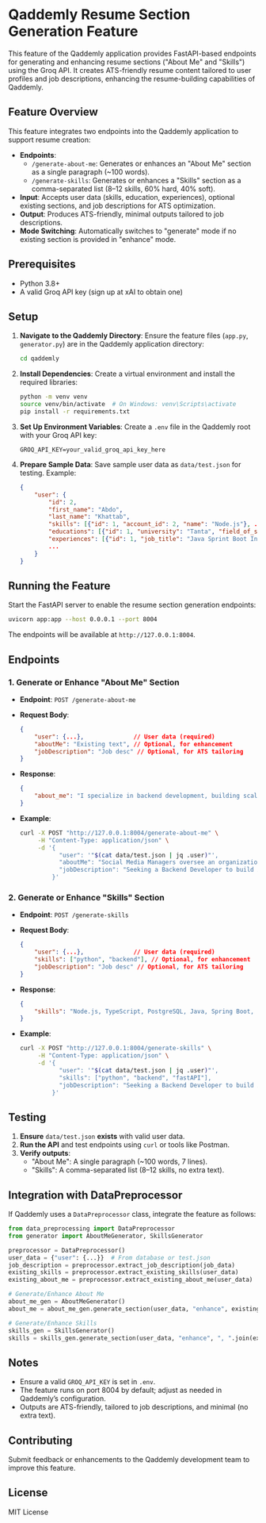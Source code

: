 # Qaddemly Resume Section Generation Feature

This feature of the Qaddemly application provides FastAPI-based endpoints for generating and enhancing resume sections ("About Me" and "Skills") using the Groq API. It creates ATS-friendly resume content tailored to user profiles and job descriptions, enhancing the resume-building capabilities of Qaddemly.

## Feature Overview

This feature integrates two endpoints into the Qaddemly application to support resume creation:

- **Endpoints**:
  - `/generate-about-me`: Generates or enhances an "About Me" section as a single paragraph (\~100 words).
  - `/generate-skills`: Generates or enhances a "Skills" section as a comma-separated list (8–12 skills, 60% hard, 40% soft).
- **Input**: Accepts user data (skills, education, experiences), optional existing sections, and job descriptions for ATS optimization.
- **Output**: Produces ATS-friendly, minimal outputs tailored to job descriptions.
- **Mode Switching**: Automatically switches to "generate" mode if no existing section is provided in "enhance" mode.

## Prerequisites

- Python 3.8+
- A valid Groq API key (sign up at xAI to obtain one)

## Setup

1. **Navigate to the Qaddemly Directory**: Ensure the feature files (`app.py`, `generator.py`) are in the Qaddemly application directory:

   ```bash
   cd qaddemly
   ```

2. **Install Dependencies**: Create a virtual environment and install the required libraries:

   ```bash
   python -m venv venv
   source venv/bin/activate  # On Windows: venv\Scripts\activate
   pip install -r requirements.txt
   ```

3. **Set Up Environment Variables**: Create a `.env` file in the Qaddemly root with your Groq API key:

   ```
   GROQ_API_KEY=your_valid_groq_api_key_here
   ```

4. **Prepare Sample Data**: Save sample user data as `data/test.json` for testing. Example:

   ```json
   {
       "user": {
           "id": 2,
           "first_name": "Abdo",
           "last_name": "Khattab",
           "skills": [{"id": 1, "account_id": 2, "name": "Node.js"}, ...],
           "educations": [{"id": 1, "university": "Tanta", "field_of_study": "Computer Engineering", ...}],
           "experiences": [{"id": 1, "job_title": "Java Sprint Boot Internship", ...}],
           ...
       }
   }
   ```

## Running the Feature

Start the FastAPI server to enable the resume section generation endpoints:

```bash
uvicorn app:app --host 0.0.0.1 --port 8004
```

The endpoints will be available at `http://127.0.0.1:8004`.

## Endpoints

### 1. Generate or Enhance "About Me" Section

- **Endpoint**: `POST /generate-about-me`
- **Request Body**:

  ```json
  {
      "user": {...},              // User data (required)
      "aboutMe": "Existing text", // Optional, for enhancement
      "jobDescription": "Job desc" // Optional, for ATS tailoring
  }
  ```
- **Response**:

  ```json
  {
      "about_me": "I specialize in backend development, building scalable APIs with Node.js, TypeScript, and PostgreSQL..."
  }
  ```
- **Example**:

  ```bash
  curl -X POST "http://127.0.0.1:8004/generate-about-me" \
       -H "Content-Type: application/json" \
       -d '{
             "user": '"$(cat data/test.json | jq .user)"',
             "aboutMe": "Social Media Managers oversee an organizations social media presence.",
             "jobDescription": "Seeking a Backend Developer to build APIs with Node.js and FastAPI"
           }'
  ```

### 2. Generate or Enhance "Skills" Section

- **Endpoint**: `POST /generate-skills`
- **Request Body**:

  ```json
  {
      "user": {...},              // User data (required)
      "skills": ["python", "backend"], // Optional, for enhancement
      "jobDescription": "Job desc" // Optional, for ATS tailoring
  }
  ```
- **Response**:

  ```json
  {
      "skills": "Node.js, TypeScript, PostgreSQL, Java, Spring Boot, Python, FastAPI, Backend Development, Problem-Solving, Teamwork, Communication, API Development"
  }
  ```
- **Example**:

  ```bash
  curl -X POST "http://127.0.0.1:8004/generate-skills" \
       -H "Content-Type: application/json" \
       -d '{
             "user": '"$(cat data/test.json | jq .user)"',
             "skills": ["python", "backend", "fastAPI"],
             "jobDescription": "Seeking a Backend Developer to build APIs with Node.js and FastAPI"
           }'
  ```

## Testing

1. **Ensure** `data/test.json` **exists** with valid user data.
2. **Run the API** and test endpoints using `curl` or tools like Postman.
3. **Verify outputs**:
   - "About Me": A single paragraph (\~100 words, 7 lines).
   - "Skills": A comma-separated list (8–12 skills, no extra text).

## Integration with DataPreprocessor

If Qaddemly uses a `DataPreprocessor` class, integrate the feature as follows:

```python
from data_preprocessing import DataPreprocessor
from generator import AboutMeGenerator, SkillsGenerator

preprocessor = DataPreprocessor()
user_data = {"user": {...}}  # From database or test.json
job_description = preprocessor.extract_job_description(job_data)
existing_skills = preprocessor.extract_existing_skills(user_data)
existing_about_me = preprocessor.extract_existing_about_me(user_data)

# Generate/Enhance About Me
about_me_gen = AboutMeGenerator()
about_me = about_me_gen.generate_section(user_data, "enhance", existing_about_me, job_description)

# Generate/Enhance Skills
skills_gen = SkillsGenerator()
skills = skills_gen.generate_section(user_data, "enhance", ", ".join(existing_skills) if existing_skills else None, job_description)
```

## Notes

- Ensure a valid `GROQ_API_KEY` is set in `.env`.
- The feature runs on port 8004 by default; adjust as needed in Qaddemly’s configuration.
- Outputs are ATS-friendly, tailored to job descriptions, and minimal (no extra text).

## Contributing

Submit feedback or enhancements to the Qaddemly development team to improve this feature.

## License

MIT License